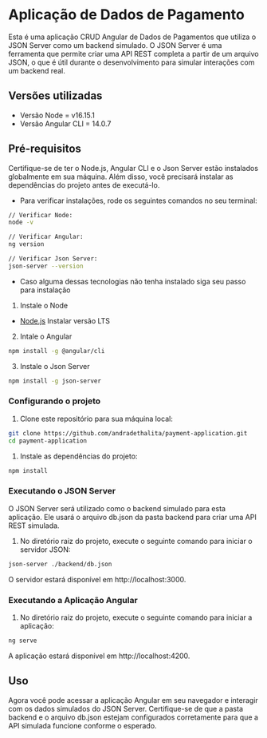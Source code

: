 # Aplicação de Dados de Pagamento

Esta é uma aplicação CRUD Angular de Dados de Pagamentos que utiliza o JSON Server como um backend simulado. O JSON Server é uma ferramenta que permite criar uma API REST completa a partir de um arquivo JSON, o que é útil durante o desenvolvimento para simular interações com um backend real.

## Versões utilizadas

- Versão Node = v16.15.1 
- Versão Angular CLI = 14.0.7 

## Pré-requisitos

Certifique-se de ter o Node.js, Angular CLI e o Json Server estão instalados globalmente em sua máquina. Além disso, você precisará instalar as dependências do projeto antes de executá-lo.

- Para verificar instalações, rode os seguintes comandos no seu terminal:

```bash
// Verificar Node:
node -v

// Verificar Angular:
ng version

// Verificar Json Server:
json-server --version

```

- Caso alguma dessas tecnologias não tenha instalado siga seu passo para instalação

1. Instale o Node

- [Node.js](https://nodejs.org/) Instalar versão LTS

2. Intale o Angular

```bash
npm install -g @angular/cli

```

3. Instale o Json Server

```bash
npm install -g json-server
```

### Configurando o projeto

1. Clone este repositório para sua máquina local:

```bash
git clone https://github.com/andradethalita/payment-application.git
cd payment-application
```

1. Instale as dependências do projeto:

```bash
npm install
```

### Executando o JSON Server

O JSON Server será utilizado como o backend simulado para esta aplicação. Ele usará o arquivo db.json da pasta backend para criar uma API REST simulada.

1. No diretório raiz do projeto, execute o seguinte comando para iniciar o servidor JSON:

```bash
json-server ./backend/db.json
```

O servidor estará disponível em http://localhost:3000.

### Executando a Aplicação Angular

1. No diretório raiz do projeto, execute o seguinte comando para iniciar a aplicação:

```bash
ng serve
```

A aplicação estará disponível em http://localhost:4200.

## Uso

Agora você pode acessar a aplicação Angular em seu navegador e interagir com os dados simulados do JSON Server. Certifique-se de que a pasta backend e o arquivo db.json estejam configurados corretamente para que a API simulada funcione conforme o esperado.
